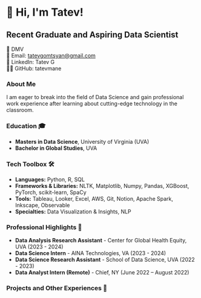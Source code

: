 # 👋 Hi, I'm Tatev!

## Recent Graduate and Aspiring Data Scientist
📍 DMV  <br /> 
📧 Email: tatevgomtsyan@gmail.com  <br /> 
🔗 LinkedIn: Tatev G  <br /> 
👨‍💻 GitHub: tatevmane 

### About Me
I am eager to break into the field of Data Science and gain professional work experience after learning about cutting-edge technology in the classroom. 

### Education 🎓                                    	
- **Masters in Data Science**, University of Virginia (UVA)
- **Bachelor in Global Studies**, UVA

### Tech Toolbox 🛠️ 
- **Languages:** Python, R, SQL
- **Frameworks & Libraries:** NLTK, Matplotlib, Numpy, Pandas, XGBoost, PyTorch, scikit-learn, SpaCy
- **Tools:** Tableau, Looker, Excel, AWS, Git, Notion, Apache Spark, Inkscape, Observable
- **Specialties:** Data Visualization & Insights, NLP

### Professional Highlights 🌟
- **Data Analysis Research Assistant** - Center for Global Health Equity, UVA (2023 - 2024)
- **Data Science Intern** - AINA Technologies, VA (2023 - 2024)
- **Data Science Research Assistant** - School of Data Science, UVA (2022 - 2023)
- **Data Analyst Intern (Remote)** - Chief, NY (June 2022 – August 2022)

### Projects and Other Experiences 📜



